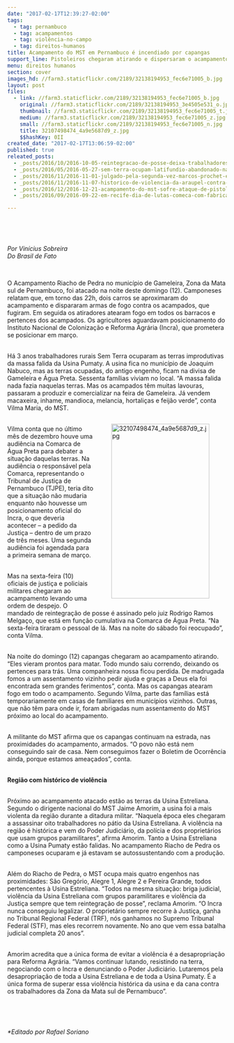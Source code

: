 ```yaml
---
date: "2017-02-17T12:39:27-02:00"
tags:
  - tag: pernambuco
  - tag: acampamentos
  - tag: violência-no-campo
  - tag: direitos-humanos
title: Acampamento do MST em Pernambuco é incendiado por capangas
support_line: Pistoleiros chegaram atirando e dispersaram o acampamento de mais de 3 anos.
menu: direitos humanos
section: cover
images_hd: //farm3.staticflickr.com/2189/32138194953_fec6e71005_b.jpg
layout: post
files:
  - link: //farm3.staticflickr.com/2189/32138194953_fec6e71005_b.jpg
    original: //farm3.staticflickr.com/2189/32138194953_3e4505e531_o.jpg
    thumbnail: //farm3.staticflickr.com/2189/32138194953_fec6e71005_t.jpg
    medium: //farm3.staticflickr.com/2189/32138194953_fec6e71005_z.jpg
    small: //farm3.staticflickr.com/2189/32138194953_fec6e71005_n.jpg
    title: 32107498474_4a9e5687d9_z.jpg
    $$hashKey: 0II
created_date: "2017-02-17T13:06:59-02:00"
published: true
releated_posts:
  - _posts/2016/10/2016-10-05-reintegracao-de-posse-deixa-trabalhadores-rurais-feridos.md
  - _posts/2016/05/2016-05-27-sem-terra-ocupam-latifundio-abandonado-na-chapada-diamantina.md
  - _posts/2016/11/2016-11-01-julgado-pela-segunda-vez-marcos-prochet-e-condenado-a-mais-de-15-anos-de-prisao.md
  - _posts/2016/11/2016-11-07-historico-de-violencia-da-araupel-contra-sem-terra-busca-manter-dominio-sobre-terras-publicas.md
  - _posts/2016/12/2016-12-21-acampamento-do-mst-sofre-ataque-de-pistoleiros-no-para.md
  - _posts/2016/09/2016-09-22-em-recife-dia-de-lutas-comeca-com-fabrica-fechada.md

---
```

<p>&nbsp;</p>

<p>&nbsp;</p>

<p><em>Por Vin&iacute;cius Sobreira<br />
Do Brasil de Fato</em></p>

<p>&nbsp;</p>

<p>O Acampamento Riacho de Pedra no munic&iacute;pio de Gameleira, Zona da Mata sul de Pernambuco, foi atacado na noite deste domingo (12). Camponeses relatam que, em torno das 22h, dois carros se aproximaram do acampamento e dispararam armas de fogo contra os acampados, que fugiram. Em seguida os atiradores atearam fogo em todos os barracos e pertences dos acampados. Os agricultores aguardavam posicionamento do Instituto Nacional de Coloniza&ccedil;&atilde;o e Reforma Agr&aacute;ria (Incra), que prometera se posicionar em mar&ccedil;o.</p>

<p><br />
H&aacute; 3 anos trabalhadores rurais Sem Terra ocuparam as terras improdutivas da massa falida da Usina Pumaty. A usina fica no munic&iacute;pio de Joaquim Nabuco, mas as terras ocupadas, do antigo engenho, ficam na divisa de Gameleira e &Aacute;gua Preta. Sessenta fam&iacute;lias viviam no local. &ldquo;A massa falida nada fazia naquelas terras. Mas os acampados t&ecirc;m muitas lavouras, passaram a produzir e comercializar na feira de Gameleira. J&aacute; vendem macaxeira, inhame, mandioca, melancia, hortali&ccedil;as e feij&atilde;o verde&rdquo;, conta Vilma Maria, do MST.</p>

<figure class="image" style="float:right"><img alt="32107498474_4a9e5687d9_z.jpg" height="400" src="//farm3.staticflickr.com/2189/32138194953_fec6e71005_b.jpg" width="225" />
<figcaption></figcaption>
</figure>

<p><br />
Vilma conta que no &uacute;ltimo m&ecirc;s de dezembro houve uma audi&ecirc;ncia na Comarca de &Aacute;gua Preta para debater a situa&ccedil;&atilde;o daquelas terras. Na audi&ecirc;ncia o respons&aacute;vel pela Comarca, representando o Tribunal de Justi&ccedil;a de Pernambuco (TJPE), teria dito que a situa&ccedil;&atilde;o n&atilde;o mudaria enquanto n&atilde;o houvesse um posicionamento oficial do Incra, o que deveria acontecer &ndash; a pedido da Justi&ccedil;a &ndash; dentro de um prazo de tr&ecirc;s meses. Uma segunda audi&ecirc;ncia foi agendada para a primeira semana de mar&ccedil;o.</p>

<p><br />
Mas na sexta-feira (10) oficiais de justi&ccedil;a e policiais militares chegaram ao acampamento levando uma ordem de despejo. O mandado de reintegra&ccedil;&atilde;o de posse &eacute; assinado pelo juiz Rodrigo Ramos Melga&ccedil;o, que est&aacute; em fun&ccedil;&atilde;o cumulativa na Comarca de &Aacute;gua Preta. &ldquo;Na sexta-feira tiraram o pessoal de l&aacute;. Mas na noite do s&aacute;bado foi reocupado&rdquo;, conta Vilma.</p>

<p><br />
Na noite do domingo (12) capangas chegaram ao acampamento atirando. &ldquo;Eles vieram prontos para matar. Todo mundo saiu correndo, deixando os pertences para tr&aacute;s. Uma companheira nossa ficou perdida. De madrugada fomos a um assentamento vizinho pedir ajuda e gra&ccedil;as a Deus ela foi encontrada sem grandes ferimentos&rdquo;, conta. Mas os capangas atearam fogo em todo o acampamento. Segundo Vilma, parte das fam&iacute;lias est&aacute; temporariamente em casas de familiares em munic&iacute;pios vizinhos. Outras, que n&atilde;o t&ecirc;m para onde ir, foram abrigadas num assentamento do MST pr&oacute;ximo ao local do acampamento.</p>

<p><br />
A militante do MST afirma que os capangas continuam na estrada, nas proximidades do acampamento, armados. &ldquo;O povo n&atilde;o est&aacute; nem conseguindo sair de casa. Nem conseguimos fazer o Boletim de Ocorr&ecirc;ncia ainda, porque estamos amea&ccedil;ados&rdquo;, conta.</p>

<p><br />
<strong>Regi&atilde;o com hist&oacute;rico de viol&ecirc;ncia</strong></p>

<p><br />
Pr&oacute;ximo ao acampamento atacado est&atilde;o as terras da Usina Estreliana. Segundo o dirigente nacional do MST Jaime Amorim, a usina foi a mais violenta da regi&atilde;o durante a ditadura militar. &ldquo;Naquela &eacute;poca eles chegaram a assassinar oito trabalhadores no p&aacute;tio da Usina Estreliana. A viol&ecirc;ncia na regi&atilde;o &eacute; hist&oacute;rica e vem do Poder Judici&aacute;rio, da pol&iacute;cia e dos propriet&aacute;rios que usam grupos paramilitares&rdquo;, afirma Amorim. Tanto a Usina Estreliana como a Usina Pumaty est&atilde;o falidas. No acampamento Riacho de Pedra os camponeses ocuparam e j&aacute; estavam se autossustentando com a produ&ccedil;&atilde;o.</p>

<p><br />
Al&eacute;m do Riacho de Pedra, o MST ocupa mais quatro engenhos nas proximidades: S&atilde;o Greg&oacute;rio, Alegre 1, Alegre 2 e Pereira Grande, todos pertencentes &agrave; Usina Estreliana. &ldquo;Todos na mesma situa&ccedil;&atilde;o: briga judicial, viol&ecirc;ncia da Usina Estreliana com grupos paramilitares e viol&ecirc;ncia da Justi&ccedil;a sempre que tem reintegra&ccedil;&atilde;o de posse&rdquo;, reclama Amorim. &ldquo;O Incra nunca conseguiu legalizar. O propriet&aacute;rio sempre recorre &agrave; Justi&ccedil;a, ganha no Tribunal Regional Federal (TRF), n&oacute;s ganhamos no Supremo Tribunal Federal (STF), mas eles recorrem novamente. No ano que vem essa batalha judicial completa 20 anos&rdquo;.</p>

<p><br />
Amorim acredita que a &uacute;nica forma de evitar a viol&ecirc;ncia &eacute; a desapropria&ccedil;&atilde;o para Reforma Agr&aacute;ria. &ldquo;Vamos continuar lutando, resistindo na terra, negociando com o Incra e denunciando o Poder Judici&aacute;rio. Lutaremos pela desapropria&ccedil;&atilde;o de toda a Usina Estreliana e de toda a Usina Pumaty. &Eacute; a &uacute;nica forma de superar essa viol&ecirc;ncia hist&oacute;rica da usina e da cana contra os trabalhadores da Zona da Mata sul de Pernambuco&rdquo;.</p>

<p>&nbsp;</p>

<p>&nbsp;</p>

<p><em>*Editado por Rafael Soriano</em></p>
